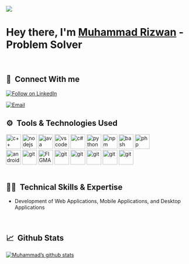 ![](https://komarev.com/ghpvc/?username=Rizwan0994&color=green)
<h1>Hey there, I'm <a href="https://www.linkedin.com/in/muhammad-rizwann/" target="_blank">Muhammad Rizwan</a> - Problem Solver</h1>
 <br> 
 <h2>🤝 &nbsp;Connect With me</h2>
 <a href="https://www.linkedin.com/in/muhammad-rizwann/" rel="nofollow"><img title="Follow on LinkedIn" src="https://camo.githubusercontent.com/a80d00f23720d0bc9f55481cfcd77ab79e141606829cf16ec43f8cacc7741e46/68747470733a2f2f696d672e736869656c64732e696f2f62616467652f4c696e6b6564496e2d3030373742353f7374796c653d666f722d7468652d6261646765266c6f676f3d6c696e6b6564696e266c6f676f436f6c6f723d7768697465" data-canonical-src="https://img.shields.io/badge/LinkedIn-0077B5?style=for-the-badge&amp;logo=linkedin&amp;logoColor=white" style="max-width: 100%;"></a>

 <a href="mailto:muhammadrizwanse23@gmail.com"><img title="Email" src="https://camo.githubusercontent.com/571384769c09e0c66b45e39b5be70f68f552db3e2b2311bc2064f0d4a9f5983b/68747470733a2f2f696d672e736869656c64732e696f2f62616467652f476d61696c2d4431343833363f7374796c653d666f722d7468652d6261646765266c6f676f3d676d61696c266c6f676f436f6c6f723d7768697465" data-canonical-src="https://img.shields.io/badge/Gmail-D14836?style=for-the-badge&amp;logo=gmail&amp;logoColor=white" style="max-width: 100%;"></a>
<br> 
<h2> ⚙️ &nbsp;Tools & Technologies Used</h2>
<p align="left">

  <img src="https://cdn.jsdelivr.net/gh/devicons/devicon/icons/cplusplus/cplusplus-original.svg" alt="c++" width="40" height="40"/>
 <img src="https://cdn.jsdelivr.net/gh/devicons/devicon/icons/nodejs/nodejs-original.svg" alt="nodejs" width="40" height="40"/>
 <img src="https://cdn.jsdelivr.net/gh/devicons/devicon/icons/java/java-original-wordmark.svg" alt="java" width="40" height="40" />
 <img src="https://cdn.jsdelivr.net/gh/devicons/devicon/icons/vscode/vscode-original.svg" alt="vscode" width="40" height="40"/>
 <img src="https://cdn.jsdelivr.net/gh/devicons/devicon/icons/csharp/csharp-plain.svg" alt="c#" width="40" height="40"/>
 <img src="https://cdn.jsdelivr.net/gh/devicons/devicon/icons/python/python-original.svg" alt="python" width="40" height="40"/>
 <img src="https://cdn.jsdelivr.net/gh/devicons/devicon/icons/npm/npm-original-wordmark.svg" alt="npm" width="40" height="40"/>
 <img src="https://cdn.jsdelivr.net/gh/devicons/devicon/icons/bash/bash-original.svg" alt="bash" width="40" height="40"/>
 <img src="https://cdn.jsdelivr.net/gh/devicons/devicon/icons/php/php-original.svg" alt="php" width="40" height="40"/>
 <br>
 <img src="https://cdn.jsdelivr.net/gh/devicons/devicon/icons/android/android-original-wordmark.svg" alt="android" width="40" height="40"/>  
 <img src="https://cdn.jsdelivr.net/gh/devicons/devicon/icons/git/git-original.svg" alt="git" width="40" height="40"/>
 <img src="https://cdn.jsdelivr.net/gh/devicons/devicon/icons/figma/figma-original.svg" alt="FIGMA" width="40" height="40"/>
 <img src="https://cdn.jsdelivr.net/gh/devicons/devicon/icons/firebase/firebase-plain.svg" alt="git" width="40" height="40"/>
 <img src="https://cdn.jsdelivr.net/gh/devicons/devicon/icons/mongodb/mongodb-original-wordmark.svg" alt="git" width="40" height="40"/>
 <img src="https://cdn.jsdelivr.net/gh/devicons/devicon/icons/react/react-original-wordmark.svg" alt="git" width="40" height="40"/>
 <img src="https://cdn.jsdelivr.net/gh/devicons/devicon/icons/mysql/mysql-original-wordmark.svg" alt="git" width="40" height="40"/>
 <img src="https://cdn.jsdelivr.net/gh/devicons/devicon/icons/numpy/numpy-original-wordmark.svg" alt="git" width="40" height="40"/>
                              
  <br> 
  <br> 
 <h2>👨‍💻 &nbsp;Technical Skills & Expertise</h2>
 <ul>
 <li>
 Development of Web Applications, Mobile Applications, and Desktop Applications
 </li>
</ul>
 <br> 
<h2> 📈 &nbsp;Github Stats</h2>
<p align="left">          
          
[![Muhammad’s github stats](https://github-readme-stats.vercel.app/api?username=Rizwan0994)](https://github.com/Rizwan0994)


</p>
<!--
**Rizwan0994/Rizwan0994** is a ✨ _special_ ✨ repository because its `README.md` (this file) appears on your GitHub profile.
[![Top Langs](https://github-readme-stats.vercel.app/api/top-langs/?username=Rizwan0994&layout=compact)](https://github.com/Rizwan0994)
Here are some ideas to get you started:

- 🔭 I’m currently working on ...
- 🌱 I’m currently learning ...
- 👯 I’m looking to collaborate on ...
- 🤔 I’m looking for help with ...
- 💬 Ask me about ...
- 📫 How to reach me: ...
- 😄 Pronouns: ...
- ⚡ Fun fact: ...
-->
